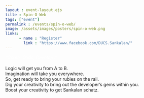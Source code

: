 ```yaml
---
layout : event-layout.ejs
title : Spin-O-Web
tags: ["event"]
permalink : /events/spin-o-web/
image: /assets/images/posters/spin-o-web.png
links: 
      - name : "Register" 
        link : "https://www.facebook.com/DUCS.Sankalan/"
---
```

<I style="color:white">“Come, Code, Develop !”</I>\
<br>
Logic will get you from A to B.\
Imagination will take you everywhere.\
So, get ready to bring your rubies on the rail.\
Dig your creativity to bring out the developer’s gems within you.\
Boost your creativity to get Sankalan schatz.
